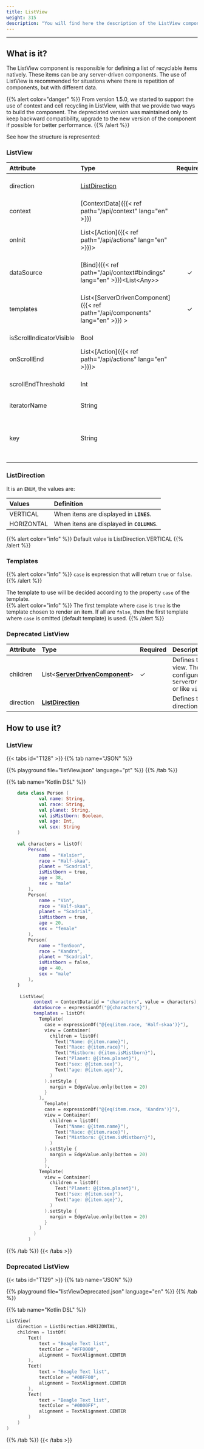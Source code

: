 ```yaml
---
title: ListView
weight: 315
description: "You will find here the description of the ListView component, its attributes and constructors"
---
```


---

## What is it?

The ListView component is responsible for defining a list of recyclable items natively. These items can be any server-driven components. The use of ListView is recommended for situations where there is repetition of components, but with different data.

{{% alert color="danger" %}}
From version 1.5.0, we started to support the use of context and cell recycling in ListView, with that we provide two ways to build the component. The depreciated version was maintained only to keep backward compatibility, upgrade to the new version of the component if possible for better performance.
{{% /alert %}}

See how the structure is represented:

### ListView

| Attribute           | Type                                                      | Required	 | Definition                                                                                                                       |
| :----------------- | :-------------------------------------------------------- | :---------: | :------------------------------------------------------------------------------------------------------------------------------ |
| direction          | [ListDirection](#listdirection)                           |             | Sets the direction in which list items are displayed.                                                                           |
| context            | [ContextData]({{< ref path="/api/context" lang="en" >}})                          |             | Defines the context of the component.                                                                                           |
| onInit             | List&lt;[Action]({{< ref path="/api/actions" lang="en" >}})&gt;                   |             | List of actions to be performed as soon as the component is displayed.                                                          |
| dataSource         | [Bind]({{< ref path="/api/context#bindings" lang="en" >}})&lt;List&lt;Any&gt;&gt; |      ✓      | Expression that points to a list of values used to populate the component.                                                      |
| templates           | List&lt;[ServerDrivenComponent]({{< ref path="/api/components" lang="en" >}}) &gt;  |    ✓        | It represents a template array, where each template corresponds to a cell in the list through a`ServerDrivenComponent`.                                                          |
| isScrollIndicatorVisible | Bool | | Set the scroll bar visibility. |
| onScrollEnd        | List&lt;[Action]({{< ref path="/api/actions" lang="en" >}})&gt;                   |             | List of actions taken when the list ends.                                                                                       |
| scrollEndThreshold | Int                                                       |             | Defines the percentage scrolled from the list to trigger `onScrollEnd`.                                                         |
| iteratorName       | String                                                    |             | It is the context identifier for each cell.                                                                                     |
| key                | String                                                    |             | Points to a unique value present in each item of the `dataSource` to be used as a suffix in the ids of the template components. |

### ListDirection

It is an `ENUM`, the values are:

| **Values** | **Definition**                             |
| :--------- | :----------------------------------------- |
| VERTICAL   | When itens are displayed in **`LINES`**.   |
| HORIZONTAL | When itens are displayed in **`COLUMNS`**. |

{{% alert color="info" %}}
Default value is ListDirection.VERTICAL
{{% /alert %}}

### Templates

{{% alert color="info" %}}
  `case` is expression that will return `true` or `false`.
{{% /alert %}}

  The template to use will be decided according to the property `case` of the template.  
{{% alert color="info" %}}
 The first template where `case` is `true` is the template chosen to render an item.
 If all are `false`, then the first template where `case` is omitted (default template) is used.
{{% /alert %}}

### Deprecated ListView

<table>
  <thead>
    <tr>
      <th style="text-align:left">Attribute</th>
      <th style="text-align:left">Type</th>
      <th style="text-align:left">Required</th>
      <th style="text-align:left">Descriptioon</th>
    </tr>
  </thead>
  <tbody>
    <tr>
      <td style="text-align:left">children</td>
      <td style="text-align:left">List&lt;<a href="../"><strong>ServerDrivenComponent</strong></a>&gt;</td>
      <td style="text-align:left">&#x2713;</td>
      <td style="text-align:left">
        Defines the item list view. They can be configured like a <code>ServerDrivenComponents </code>or
          like <code>views.</code>
      </td>
    </tr>
    <tr>
      <td style="text-align:left">direction</td>
      <td style="text-align:left"><a href="https://docs.usebeagle.io/api/components/layout/listview"><strong>ListDirection</strong></a></td>
      <td
      style="text-align:left"></td>
        <td style="text-align:left">Defines the preview list direction.</td>
    </tr>
  </tbody>
</table>

## How to use it?

### ListView

{{< tabs id="T128" >}}
{{% tab name="JSON" %}}

<!-- json-playground:listView.json
{
        "_beagleComponent_": "beagle:listView",
        "direction": "VERTICAL",
        "context": {
          "id": "characters",
          "value": [
            {
              "name": "Kelsier",
              "race": "Half-skaa",
              "planet": "Scadrial",
              "isMistborn": true,
              "age": 38,
              "sex": "male"
            },
            {
              "name": "Vin",
              "race": "Half-skaa",
              "planet": "Scadrial",
              "isMistborn": true,
              "age": 20,
              "sex": "female"
            },
            {
              "name": "TenSoon",
              "race": "Kandra",
              "planet": "Scadrial",
              "isMistborn": false,
              "age": 40,
              "sex": "male"
            }
          ]
        },
        "dataSource": "@{characters}",
        "iteratorName": "item",
        "isScrollIndicatorVisible": false,
        "templates": [
          {
            "case": "@{eq(item.race, 'Half-skaa')}",
            "view": {
              "_beagleComponent_": "beagle:container",
              "children": [
                {
                  "_beagleComponent_": "beagle:text",
                  "text": "Name: @{item.name}"
                },
                {
                  "_beagleComponent_": "beagle:text",
                  "text": "Race: @{item.race}"
                },
                {
                  "_beagleComponent_": "beagle:text",
                  "text": "Mistborn: @{item.isMistborn}"
                },
                {
                  "_beagleComponent_": "beagle:text",
                  "text": "Planet: @{item.planet}"
                },
                {
                  "_beagleComponent_": "beagle:text",
                  "text": "sex: @{item.sex}"
                },
                {
                  "_beagleComponent_": "beagle:text",
                  "text": "age: @{item.age}"
                }
              ],
              "style": {
                "cornerRadius": {},
                "size": {},
                "margin": {
                  "bottom": {
                    "value": 20,
                    "type": "REAL"
                  }
                },
                "flex": {}
              }
            }
          },
          {
            "case": "@{eq(item.race, 'Kandra')}",
            "view": {
              "_beagleComponent_": "beagle:container",
              "children": [
                {
                  "_beagleComponent_": "beagle:text",
                  "text": "Name: @{item.name}"
                },
                {
                  "_beagleComponent_": "beagle:text",
                  "text": "Race: @{item.race}"
                },
                {
                  "_beagleComponent_": "beagle:text",
                  "text": "Mistborn: @{item.isMistborn}"
                }
              ],
              "style": {
                "cornerRadius": {},
                "size": {},
                "margin": {
                  "bottom": {
                    "value": 20,
                    "type": "REAL"
                  }
                },
                "flex": {}
              }
            }
          },
          {
            "view": {
              "_beagleComponent_": "beagle:container",
              "children": [
                {
                  "_beagleComponent_": "beagle:text",
                  "text": "Planet: @{item.planet}"
                },
                {
                  "_beagleComponent_": "beagle:text",
                  "text": "sex: @{item.sex}"
                },
                {
                  "_beagleComponent_": "beagle:text",
                  "text": "age: @{item.age}"
                }
              ],
              "style": {
                "cornerRadius": {},
                "size": {},
                "margin": {
                  "bottom": {
                    "value": 20,
                    "type": "REAL"
                  }
                },
                "flex": {}
              }
            }
          }
-->

{{% playground file="listView.json" language="pt" %}}
{{% /tab %}}

{{% tab name="Kotlin DSL" %}}

```kotlin
    data class Person (
            val name: String,
            val race: String,
            val planet: String,
            val isMistborn: Boolean,
            val age: Int,
            val sex: String
    )
    
    val characters = listOf(
        Person(
            name = "Kelsier",
            race = "Half-skaa",
            planet = "Scadrial",
            isMistborn = true,
            age = 38,
            sex = "male"
        ),
        Person(
            name = "Vin",
            race = "Half-skaa",
            planet = "Scadrial",
            isMistborn = true,
            age = 20,
            sex = "female"
        ),
        Person(
            name = "TenSoon",
            race = "Kandra",
            planet = "Scadrial",
            isMistborn = false,
            age = 40,
            sex = "male"
        ),
    )
    
     ListView(
          context = ContextData(id = "characters", value = characters),
          dataSource = expressionOf("@{characters}"),
          templates = listOf(
            Template(
              case = expressionOf("@{eq(item.race, 'Half-skaa')}"),
              view = Container(
                children = listOf(
                  Text("Name: @{item.name}"),
                  Text("Race: @{item.race}"),
                  Text("Mistborn: @{item.isMistborn}"),
                  Text("Planet: @{item.planet}"),
                  Text("sex: @{item.sex}"),
                  Text("age: @{item.age}"),
                )
              ).setStyle {
                margin = EdgeValue.only(bottom = 20)
              }
            ),
              Template(
              case = expressionOf("@{eq(item.race, 'Kandra')}"),
              view = Container(
                children = listOf(
                  Text("Name: @{item.name}"),
                  Text("Race: @{item.race}"),
                  Text("Mistborn: @{item.isMistborn}"),
                )
              ).setStyle {
                margin = EdgeValue.only(bottom = 20)
              }
              ),
            Template(
              view = Container(
                children = listOf(
                  Text("Planet: @{item.planet}"),
                  Text("sex: @{item.sex}"),
                  Text("age: @{item.age}"),
                )
              ).setStyle {
                margin = EdgeValue.only(bottom = 20)
              }
            )
          )
        )

```

{{% /tab %}}
{{< /tabs >}}

### Deprecated ListView

{{< tabs id="T129" >}}
{{% tab name="JSON" %}}

<!-- json-playground:listViewDeprecated.json
{
  "_beagleComponent_": "beagle:listView",
  "children": [
    {
      "_beagleComponent_": "beagle:text",
      "text": "Beagle Text list",
      "textColor": "#FF0000",
      "alignment": "CENTER"
    },
    {
      "_beagleComponent_": "beagle:text",
      "text": "Beagle Text list",
      "textColor": "#00FF00",
      "alignment": "CENTER"
    },
    {
      "_beagleComponent_": "beagle:text",
      "text": "Beagle Text list",
      "textColor": "#0000FF",
      "alignment": "CENTER"
    }
  ],
  "direction": "HORIZONTAL"
}
-->

{{% playground file="listViewDeprecated.json" language="en" %}}
{{% /tab %}}

{{% tab name="Kotlin DSL" %}}

```kotlin
ListView(
    direction = ListDirection.HORIZONTAL,
    children = listOf(
        Text(
            text = "Beagle Text list",
            textColor = "#FF0000",
            alignment = TextAlignment.CENTER
        ),
        Text(
            text = "Beagle Text list",
            textColor = "#00FF00",
            alignment = TextAlignment.CENTER
        ),
        Text(
            text = "Beagle Text list",
            textColor = "#0000FF",
            alignment = TextAlignment.CENTER
        )
    )
)
```

{{% /tab %}}
{{< /tabs >}}
